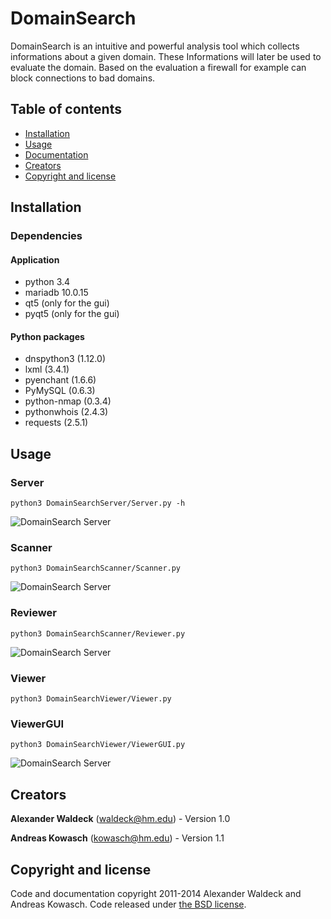 # DomainSearch

DomainSearch is an intuitive and powerful analysis tool which collects
informations about a given domain. These Informations will later be used to
evaluate the domain. Based on the evaluation a firewall for example can block
connections to bad domains.

## Table of contents

- [Installation](#installation)
- [Usage](#usage)
- [Documentation](#documentation)
- [Creators](#creators)
- [Copyright and license](#copyright-and-license)

## Installation

### Dependencies

#### Application

* python 3.4
* mariadb 10.0.15
* qt5 (only for the gui)
* pyqt5 (only for the gui)

#### Python packages

* dnspython3 (1.12.0)
* lxml (3.4.1)
* pyenchant (1.6.6)
* PyMySQL (0.6.3)
* python-nmap (0.3.4)
* pythonwhois (2.4.3)
* requests (2.5.1)


## Usage

### Server

    python3 DomainSearchServer/Server.py -h

![DomainSearch Server](http://github.kowasch.de/images/DomainSearch/Shell/DSServer_1.png)

### Scanner

    python3 DomainSearchScanner/Scanner.py

![DomainSearch Server](http://github.kowasch.de/images/DomainSearch/Shell/DSScanner_1.png)

### Reviewer

    python3 DomainSearchScanner/Reviewer.py

![DomainSearch Server](http://github.kowasch.de/images/DomainSearch/Shell/DSReviewer.png)

### Viewer

    python3 DomainSearchViewer/Viewer.py

### ViewerGUI

    python3 DomainSearchViewer/ViewerGUI.py

![DomainSearch Server](http://github.kowasch.de/images/DomainSearch/GUI/1_Domains.png)

## Creators

**Alexander Waldeck** (waldeck@hm.edu) - Version 1.0

**Andreas Kowasch** (kowasch@hm.edu) - Version 1.1

## Copyright and license

Code and documentation copyright 2011-2014 Alexander Waldeck and Andreas Kowasch. Code released under [the BSD license](LICENSE).
